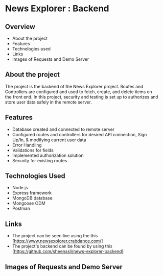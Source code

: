 # News Explorer : Backend

## Overview

- About the project
- Features
- Technologies used
- Links
- Images of Requests and Demo Server

## About the project

The project is the backend of the News Explorer project. Routes and Controllers are configured and used to fetch, create, and delete items on the front end. In this project, security and testing is set up to authorizes and store user data safely in the remote server.

## Features

- Database created and connected to remote server
- Configured routes and controllers for desired API connection, Sign Up/In, & modifying current user data
- Error Handling
- Validations for fields
- Implemented authorization solution
- Security for existing routes

## Technologies Used

- Node.js
- Express framework
- MongoDB database
- Mongoose ODM
- Postman

## Links

- The project can be seen live using the this [https://www.newsexplorer.crabdance.com/]
- The project's backend can be found by using this [https://github.com/sheenasli/news-explorer-backend]

## Images of Requests and Demo Server

<!-- <img align="center" src="./Images/Postman.png" alt="Postman image"> -->
<!-- <img align="center" src="./Images/MongoDB.png" alt="MongoDb image"> -->
